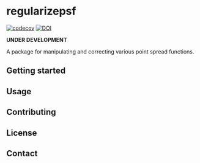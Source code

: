 # regularizepsf
[![codecov](https://codecov.io/gh/punch-mission/psfpy/branch/main/graph/badge.svg?token=pn4NTO70I9)](https://codecov.io/gh/punch-mission/psfpy)
[![DOI](https://zenodo.org/badge/555583385.svg)](https://zenodo.org/badge/latestdoi/555583385)

**UNDER DEVELOPMENT**

A package for manipulating and correcting various point spread functions. 


## Getting started

## Usage

## Contributing

## License

## Contact
